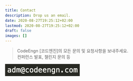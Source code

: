```yaml
---
title: Contact
description: Drop us an email.
date: 2020-08-27T19:25:12+02:00
lastmod: 2020-08-27T19:25:12+02:00
draft: false
images: []
---
```


> CodeEngn [코드엔진]의 모든 문의 및 요청사항을 보내주세요. <br />
> 컨퍼런스 발표, 챌린지 문의 등

![email](email.png)

